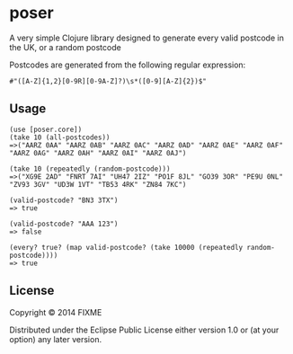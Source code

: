 # poser

A very simple Clojure library designed to generate every valid postcode in the UK, or a random postcode

Postcodes are generated from the following regular expression:

```
#"([A-Z]{1,2}[0-9R][0-9A-Z]?)\s*([0-9][A-Z]{2})$"
```

## Usage

```
(use [poser.core])
(take 10 (all-postcodes))
=>("AARZ 0AA" "AARZ 0AB" "AARZ 0AC" "AARZ 0AD" "AARZ 0AE" "AARZ 0AF" "AARZ 0AG" "AARZ 0AH" "AARZ 0AI" "AARZ 0AJ")
```

```
(take 10 (repeatedly (random-postcode)))
=>("XG9E 2AD" "FNRT 7AI" "UH47 2IZ" "PO1F 8JL" "GO39 3OR" "PE9U 0NL" "ZV93 3GV" "UD3W 1VT" "TB53 4RK" "ZN84 7KC")
```

```
(valid-postcode? "BN3 3TX")
=> true

(valid-postcode? "AAA 123")
=> false

(every? true? (map valid-postcode? (take 10000 (repeatedly random-postcode))))
=> true
```

## License

Copyright © 2014 FIXME

Distributed under the Eclipse Public License either version 1.0 or (at
your option) any later version.
